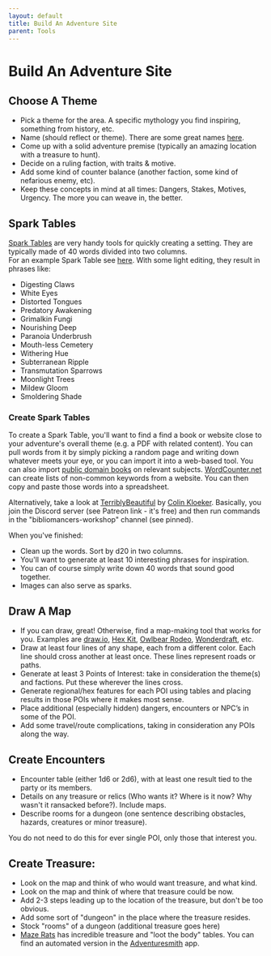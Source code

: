 ```yaml
---
layout: default
title: Build An Adventure Site
parent: Tools
---
```


# Build An Adventure Site

## Choose A Theme
- Pick a theme for the area. A specific mythology you find inspiring, something from history, etc.
- Name (should reflect or theme). There are some great names [here](https://www.fantasynamegenerators.com/forest_names.php).
- Come up with a solid adventure premise (typically an amazing location with a treasure to hunt).
- Decide on a ruling faction, with traits & motive.
- Add some kind of counter balance (another faction, some kind of nefarious enemy, etc).
- Keep these concepts in mind at all times: Dangers, Stakes, Motives, Urgency. The more you can weave in, the better.

## Spark Tables
[Spark Tables](https://www.bastionland.com/2017/11/electric-modernity-and-spark-tables.html) are very handy tools for quickly creating a setting. They are typically made of 40 words divided into two columns.  
For an example Spark Table see [here](https://docs.google.com/spreadsheets/d/1b3E3FsQVvjqAMVcDIVXXQmo9g6bH0fQBDbzRJ6K5F10/edit#gid=0). With some light editing, they result in phrases like:  
- Digesting Claws
- White Eyes
- Distorted Tongues
- Predatory Awakening
- Grimalkin Fungi
- Nourishing Deep
- Paranoia Underbrush
- Mouth-less Cemetery
- Withering Hue
- Subterranean Ripple
- Transmutation Sparrows
- Moonlight Trees
- Mildew Gloom
- Smoldering Shade

### Create Spark Tables
To create a Spark Table, you'll want to find a find a book or website close to your adventure's overall theme (e.g. a PDF with related content). You can pull words from it by simply picking a random page and writing down whatever meets your eye, or you can import it into a web-based tool. You can also import [public domain books](https://archive.org/details/texts) on relevant subjects. [WordCounter.net](https://wordcounter.net/website-word-count) can create lists of non-common keywords from a website. You can then copy and paste those words into a spreadsheet.

Alternatively, take a look at [TerriblyBeautiful](https://www.patreon.com/terriblybeautiful) by [Colin Kloeker](https://twitter.com/colinkloecker?lang=en). Basically, you join the Discord server (see Patreon link - it's free) and then run commands in the "bibliomancers-workshop" channel (see pinned).

When you've finished:  
- Clean up the words. Sort by d20 in two columns.
- You'll want to generate at least 10 interesting phrases for inspiration.
- You can of course simply write down 40 words that sound good together.
- Images can also serve as sparks.

## Draw A Map
- If you can draw, great! Otherwise, find a map-making tool that works for you. Examples are [draw.io](http://draw.io), [Hex Kit](https://coneofnegativeenergy.com/hex-kit/), [Owlbear Rodeo](https://www.owlbear.rodeo/), [Wonderdraft](http://wonderdraft.net/), etc.
- Draw at least four lines of any shape, each from a different color. Each line should cross another at least once. These lines represent roads or paths.
- Generate at least 3 Points of Interest: take in consideration the theme(s) and factions. Put these wherever the lines cross.
- Generate regional/hex features for each POI using tables and placing results in those POIs where it makes most sense.
- Place additional (especially hidden) dangers, encounters or NPC’s in some of the POI.
- Add some travel/route complications, taking in consideration any POIs along the way.

## Create Encounters
- Encounter table (either 1d6 or 2d6), with at least one result tied to the party or its members.
- Details on any treasure or relics (Who wants it? Where is it now? Why wasn't it ransacked before?). Include maps.
- Describe rooms for a dungeon (one sentence describing obstacles, hazards, creatures or minor treasure).

You do not need to do this for ever single POI, only those that interest you.

## Create Treasure:
- Look on the map and think of who would want treasure, and what kind.
- Look on the map and think of where that treasure could be now.
- Add 2-3 steps leading up to the location of the treasure, but don't be too obvious.
- Add some sort of "dungeon" in the place where the treasure resides.
- Stock "rooms" of a dungeon (additional treasure goes here)
- [Maze Rats](https://questingbeast.itch.io/maze-rats) has incredible treasure and "loot the body" tables. You can find an automated version in the [Adventuresmith](https://play.google.com/store/apps/details?id=org.steavesea.adventuresmith&hl=en_US&gl=US) app.

